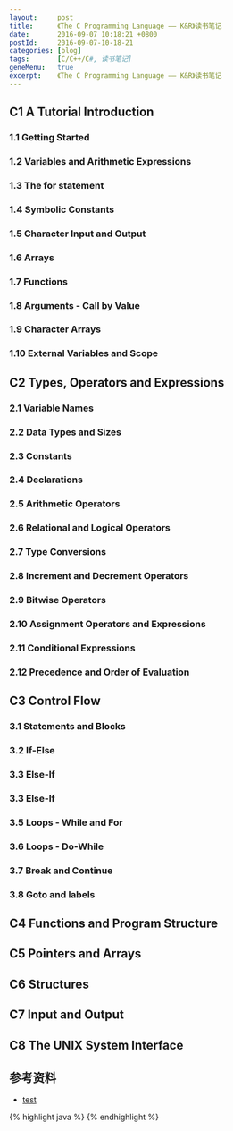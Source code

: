 ```yaml
---
layout:     post
title:      《The C Programming Language —— K&R》读书笔记
date:       2016-09-07 10:18:21 +0800
postId:     2016-09-07-10-18-21
categories: [blog]
tags:       [C/C++/C#, 读书笔记]
geneMenu:   true
excerpt:    《The C Programming Language —— K&R》读书笔记
---
```


## C1 A Tutorial Introduction

### 1.1 Getting Started

### 1.2 Variables and Arithmetic Expressions

### 1.3 The for statement

### 1.4 Symbolic Constants

### 1.5 Character Input and Output

### 1.6 Arrays

### 1.7 Functions

### 1.8 Arguments - Call by Value

### 1.9 Character Arrays

### 1.10 External Variables and Scope

## C2 Types, Operators and Expressions

### 2.1 Variable Names

### 2.2 Data Types and Sizes

### 2.3 Constants

### 2.4 Declarations

### 2.5 Arithmetic Operators

### 2.6 Relational and Logical Operators

### 2.7 Type Conversions

### 2.8 Increment and Decrement Operators

### 2.9 Bitwise Operators

### 2.10 Assignment Operators and Expressions

### 2.11 Conditional Expressions

### 2.12 Precedence and Order of Evaluation

## C3 Control Flow

### 3.1 Statements and Blocks

### 3.2 If-Else

### 3.3 Else-If

### 3.3 Else-If

### 3.5 Loops - While and For

### 3.6 Loops - Do-While

### 3.7 Break and Continue

### 3.8 Goto and labels

## C4 Functions and Program Structure
## C5 Pointers and Arrays
## C6 Structures
## C7 Input and Output
## C8 The UNIX System Interface

## 参考资料

* [test](test.html)

{% highlight java %}
{% endhighlight %}



